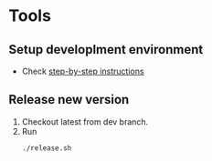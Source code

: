 # Tools

## Setup developlment environment

- Check [step-by-step instructions](./env/README.md)

## Release new version

1. Checkout latest from dev branch.
1. Run
   ```
   ./release.sh
   ```
